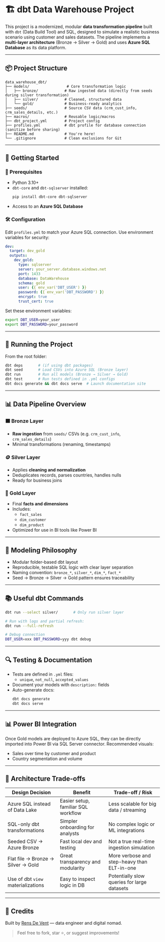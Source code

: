 # 🏗️ dbt Data Warehouse Project

This project is a modernized, modular **data transformation pipeline** built with `dbt` (Data Build Tool) and SQL, designed to simulate a realistic business scenario using customer and sales datasets. The pipeline implements a **multi-layer architecture** (Bronze → Silver → Gold) and uses **Azure SQL Database** as its data platform.

---

## 📦 Project Structure

```
data_warehouse_dbt/
├── models/                 # Core transformation logic
│   ├── bronze/            # Raw ingested data (directly from seeds during silver transformation)
│   ├── silver/            # Cleaned, structured data
│   └── gold/              # Business-ready analytics
├── seeds/                 # Source CSV data (crm_cust_info, crm_sales_details, etc.)
├── macros/                # Reusable logic/macros
├── dbt_project.yml        # Project config
├── profiles.yml           # dbt profile for database connection (sanitize before sharing)
├── README.md              # You're here!
└── .gitignore             # Clean exclusions for Git
```

---

## 🚀 Getting Started

### 🔧 Prerequisites
- Python 3.10+
- `dbt-core` and `dbt-sqlserver` installed:
  ```bash
  pip install dbt-core dbt-sqlserver
  ```
- Access to an **Azure SQL Database**

### 🛠️ Configuration

Edit `profiles.yml` to match your Azure SQL connection. Use environment variables for security:
```yaml
dev:
  target: dev_gold
  outputs:
    dev_gold:
      type: sqlserver
      server: your_server.database.windows.net
      port: 1433
      database: DataWarehouse
      schema: gold
      user: {{ env_var('DBT_USER') }}
      password: {{ env_var('DBT_PASSWORD') }}
      encrypt: true
      trust_cert: true
```

Set these environment variables:
```bash
export DBT_USER=your_user
export DBT_PASSWORD=your_password
```

---

## 🧪 Running the Project

From the root folder:
```bash
dbt deps       # (if using dbt packages)
dbt seed       # Load CSVs into Azure SQL (Bronze layer)
dbt run        # Run all models (Bronze → Silver → Gold)
dbt test       # Run tests defined in .yml configs
dbt docs generate && dbt docs serve  # Launch documentation site
```

---

## 📊 Data Pipeline Overview

### 🟫 Bronze Layer
- **Raw ingestion** from `seeds/` CSVs (e.g. `crm_cust_info`, `crm_sales_details`)
- Minimal transformations (renaming, timestamps)

### 🪙 Silver Layer
- Applies **cleaning and normalization**
- Deduplicates records, parses countries, handles nulls
- Ready for business joins

### 🥇 Gold Layer
- Final **facts and dimensions**
- Includes:
  - `fact_sales`
  - `dim_customer`
  - `dim_product`
- Optimized for use in BI tools like Power BI

---

## 📐 Modeling Philosophy

- Modular folder-based dbt layout
- Reproducible, testable SQL logic with clear layer separation
- Naming convention: `bronze_*`, `silver_*`, `dim_*`, `fact_*`
- Seed → Bronze → Silver → Gold pattern ensures traceability

---

## 📚 Useful dbt Commands

```bash
dbt run --select silver/       # Only run silver layer

# Run with logs and partial refresh:
dbt run --full-refresh

# Debug connection
DBT_USER=xxx DBT_PASSWORD=yyy dbt debug
```

---

## 🔍 Testing & Documentation

- Tests are defined in `.yml` files:
  - `unique`, `not_null`, `accepted_values`
- Document your models with `description:` fields
- Auto-generate docs:
  ```bash
  dbt docs generate
  dbt docs serve
  ```

---

## 📊 Power BI Integration

Once Gold models are deployed to Azure SQL, they can be directly imported into Power BI via SQL Server connector.
Recommended visuals:
- Sales over time by customer and product
- Country segmentation and volume

---

## 🧠 Architecture Trade-offs

| Design Decision                   | Benefit                                             | Trade-off / Risk                              |
|----------------------------------|------------------------------------------------------|-----------------------------------------------|
| Azure SQL instead of Data Lake   | Easier setup, familiar SQL workflow                 | Less scalable for big data / streaming        |
| SQL-only dbt transformations     | Simpler onboarding for analysts                     | No complex logic or ML integrations           |
| Seeded CSV → Azure Bronze        | Fast local dev and testing                          | Not a true real-time ingestion simulation     |
| Flat file → Bronze → Silver → Gold | Great transparency and modularity                   | More verbose and step-heavy than ELT-in-one   |
| Use of dbt `view` materializations | Easy to inspect logic in DB                         | Potentially slow queries for large datasets   |

---

## 🙌 Credits

Built by [Rens De Vent](https://github.com/RensDV) — data engineer and digital nomad.

> Feel free to fork, star ⭐, or suggest improvements!
